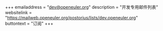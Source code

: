 +++
emailaddress = "dev@openeuler.org"
description = "开发专用邮件列表"
websitelink = "https://mailweb.openeuler.org/postorius/lists/dev.openeuler.org"
buttontext = "订阅"
+++
